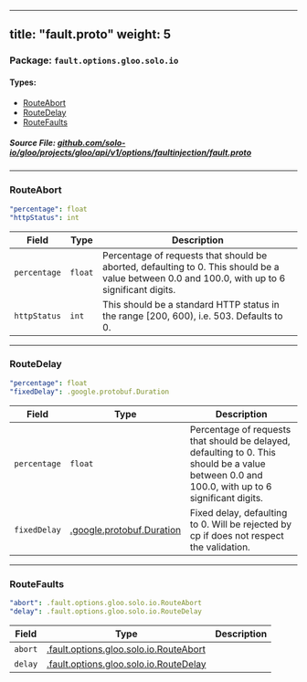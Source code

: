 
---
title: "fault.proto"
weight: 5
---

<!-- Code generated by solo-kit. DO NOT EDIT. -->


### Package: `fault.options.gloo.solo.io` 
#### Types:


- [RouteAbort](#routeabort)
- [RouteDelay](#routedelay)
- [RouteFaults](#routefaults)
  



##### Source File: [github.com/solo-io/gloo/projects/gloo/api/v1/options/faultinjection/fault.proto](https://github.com/solo-io/gloo/blob/master/projects/gloo/api/v1/options/faultinjection/fault.proto)





---
### RouteAbort



```yaml
"percentage": float
"httpStatus": int

```

| Field | Type | Description |
| ----- | ---- | ----------- | 
| `percentage` | `float` | Percentage of requests that should be aborted, defaulting to 0. This should be a value between 0.0 and 100.0, with up to 6 significant digits. |
| `httpStatus` | `int` | This should be a standard HTTP status in the range [200, 600), i.e. 503. Defaults to 0. |




---
### RouteDelay



```yaml
"percentage": float
"fixedDelay": .google.protobuf.Duration

```

| Field | Type | Description |
| ----- | ---- | ----------- | 
| `percentage` | `float` | Percentage of requests that should be delayed, defaulting to 0. This should be a value between 0.0 and 100.0, with up to 6 significant digits. |
| `fixedDelay` | [.google.protobuf.Duration](https://developers.google.com/protocol-buffers/docs/reference/csharp/class/google/protobuf/well-known-types/duration) | Fixed delay, defaulting to 0. Will be rejected by cp if does not respect the validation. |




---
### RouteFaults



```yaml
"abort": .fault.options.gloo.solo.io.RouteAbort
"delay": .fault.options.gloo.solo.io.RouteDelay

```

| Field | Type | Description |
| ----- | ---- | ----------- | 
| `abort` | [.fault.options.gloo.solo.io.RouteAbort](../fault.proto.sk/#routeabort) |  |
| `delay` | [.fault.options.gloo.solo.io.RouteDelay](../fault.proto.sk/#routedelay) |  |





<!-- Start of HubSpot Embed Code -->
<script type="text/javascript" id="hs-script-loader" async defer src="//js.hs-scripts.com/5130874.js"></script>
<!-- End of HubSpot Embed Code -->
